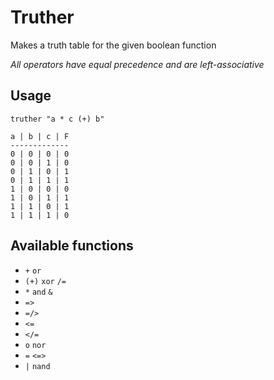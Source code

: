 #  Truther

Makes a truth table for the given boolean function

*All operators have equal precedence and are left-associative*

## Usage

```
truther "a * c (+) b"
```

```
a | b | c | F
-------------
0 | 0 | 0 | 0
0 | 0 | 1 | 0
0 | 1 | 0 | 1
0 | 1 | 1 | 1
1 | 0 | 0 | 0
1 | 0 | 1 | 1
1 | 1 | 0 | 1
1 | 1 | 1 | 0
```

## Available functions

- `+` `or`
- `(+)` `xor` `/=`
- `*` `and` `&`
- `=>`
- `=/>`
- `<=`
- `</=`
- `o` `nor`
- `=` `<=>`
- `|` `nand`

